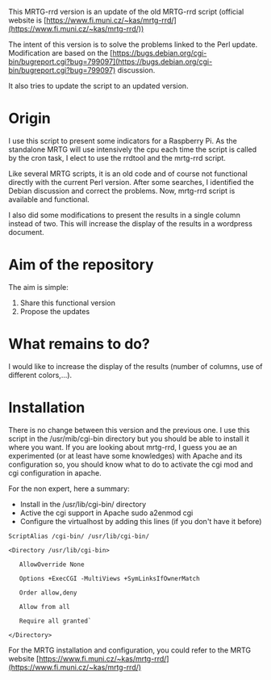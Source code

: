 This MRTG-rrd version is an update of the old MRTG-rrd script (official website is [https://www.fi.muni.cz/~kas/mrtg-rrd/](https://www.fi.muni.cz/~kas/mrtg-rrd/))

The intent of this version is to solve the problems linked to the Perl update. Modification are based on the [https://bugs.debian.org/cgi-bin/bugreport.cgi?bug=799097](https://bugs.debian.org/cgi-bin/bugreport.cgi?bug=799097) discussion.

It also tries to update the script to an updated version.

# Origin
I use this script to present some indicators for a Raspberry Pi. As the standalone MRTG will use intensively the cpu each time the script is called by the cron task, I elect to use the rrdtool and the mrtg-rrd script.

Like several MRTG scripts, it is an old code and of course not functional directly with the current Perl version.
After some searches, I identified the Debian discussion and correct the problems. Now, mrtg-rrd script is available and functional.

I also did some modifications to present the results in a single column instead of two. This will increase the display of the results in a wordpress document.

# Aim of the repository
The aim is simple:
 1. Share this functional version
 2. Propose the updates

# What remains to do?
 I would like to increase the display of the results (number of columns, use of different colors,...). 

# Installation
There is no change between this version and the previous one. I use this script in the /usr/mib/cgi-bin directory but you should be able to install it where you want. If you are looking about mrtg-rrd, I guess you ae an experimented (or at least have some knowledges) with Apache and its configuration so, you should know what to do to activate the cgi mod and cgi configuration in apache.

For the non expert, here a summary:

* Install in the /usr/lib/cgi-bin/ directory
* Active the cgi support in Apache
 sudo a2enmod cgi
* Configure the virtualhost by adding this lines (if you don't have it before)

`ScriptAlias /cgi-bin/ /usr/lib/cgi-bin/`

`<Directory /usr/lib/cgi-bin>`

       AllowOverride None

       Options +ExecCGI -MultiViews +SymLinksIfOwnerMatch

       Order allow,deny

       Allow from all

       Require all granted`

`</Directory>`

For the MRTG installation and configuration, you could refer to the MRTG website [https://www.fi.muni.cz/~kas/mrtg-rrd/](https://www.fi.muni.cz/~kas/mrtg-rrd/)

 






